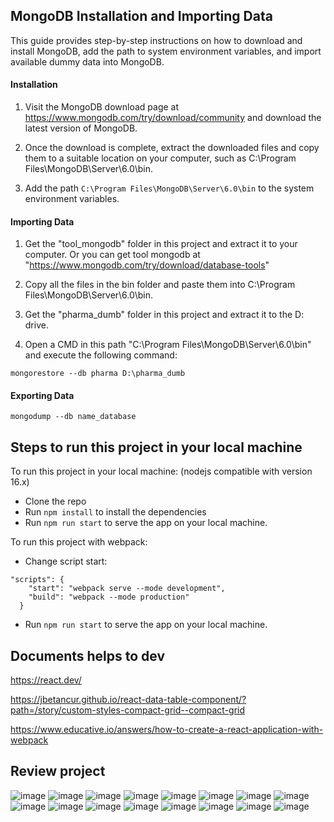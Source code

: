 ## MongoDB Installation and Importing Data
This guide provides step-by-step instructions on how to download and install MongoDB, add the path to system environment variables, and import available dummy data into MongoDB.

#### Installation
1. Visit the MongoDB download page at https://www.mongodb.com/try/download/community and download the latest version of MongoDB.

2. Once the download is complete, extract the downloaded files and copy them to a suitable location on your computer, such as C:\Program Files\MongoDB\Server\6.0\bin.

3. Add the path ```C:\Program Files\MongoDB\Server\6.0\bin``` to the system environment variables.

#### Importing Data
1. Get the "tool_mongodb" folder in this project and extract it to your computer. Or you can get tool mongodb at "https://www.mongodb.com/try/download/database-tools"

2. Copy all the files in the bin folder and paste them into C:\Program Files\MongoDB\Server\6.0\bin.

3. Get the "pharma_dumb" folder in this project and extract it to the D: drive.

4. Open a CMD in this path "C:\Program Files\MongoDB\Server\6.0\bin" and execute the following command:
```
mongorestore --db pharma D:\pharma_dumb
```
#### Exporting Data
```
mongodump --db name_database
```
## Steps to run this project in your local machine
To run this project in your local machine:
(nodejs compatible with version 16.x)

- Clone the repo
- Run ```npm install``` to install the dependencies
- Run ```npm run start``` to serve the app on your local machine.

To run this project with webpack:

- Change script start: 
```  
"scripts": {
    "start": "webpack serve --mode development",
    "build": "webpack --mode production"
  }
```
- Run ```npm run start``` to serve the app on your local machine.

## Documents helps to dev

https://react.dev/

https://jbetancur.github.io/react-data-table-component/?path=/story/custom-styles-compact-grid--compact-grid

https://www.educative.io/answers/how-to-create-a-react-application-with-webpack

## Review project
![image](https://github.com/manage-pharma/admin-pharma/assets/59383987/1c846db9-5cd0-4cf0-972c-ed2ec1cea564)
![image](https://github.com/manage-pharma/admin-pharma/assets/59383987/4ddbfe14-fa93-4497-807e-780334808b34)
![image](https://github.com/manage-pharma/admin-pharma/assets/59383987/7528cf2c-b289-4142-857e-51b07400a701)
![image](https://github.com/manage-pharma/admin-pharma/assets/59383987/94572070-39e2-4b37-bfde-1fba7ba9edd3)
![image](https://github.com/manage-pharma/admin-pharma/assets/59383987/6a47c850-b9b4-4cb5-9dcf-6f250278c52f)
![image](https://github.com/manage-pharma/admin-pharma/assets/59383987/a4cff108-eea4-42c8-b522-4d4882038908)
![image](https://github.com/manage-pharma/admin-pharma/assets/59383987/2f02e048-4bf1-41fc-8df9-1a003222e35e)
![image](https://github.com/manage-pharma/admin-pharma/assets/59383987/8bc13b5f-950f-4807-ad43-284a2ace5056)
![image](https://github.com/manage-pharma/admin-pharma/assets/59383987/73d017c3-405b-49aa-910f-8e0ca7b229cb)
![image](https://github.com/manage-pharma/admin-pharma/assets/59383987/db3f61d2-2a78-46f9-9353-a3e2bf0ab002)
![image](https://github.com/manage-pharma/admin-pharma/assets/59383987/07fb0512-b7b7-4298-9391-278fd602dcdc)
![image](https://github.com/manage-pharma/admin-pharma/assets/59383987/4b7fbeb2-2f63-4e65-8f50-4b1e04145188)
![image](https://github.com/manage-pharma/admin-pharma/assets/59383987/dc572953-1478-4783-9978-08f51dfc187d)
![image](https://github.com/manage-pharma/admin-pharma/assets/59383987/972ee376-16d1-4c34-bb46-e969bd9f5ea0)
![image](https://github.com/manage-pharma/admin-pharma/assets/59383987/f375cf32-7892-4a0d-99c1-8af73b8e9cfb)
![image](https://github.com/manage-pharma/admin-pharma/assets/59383987/3c1f04d6-644d-49e3-94d8-0ef509d03eea)
